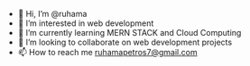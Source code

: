 - 👋 Hi, I’m @ruhama
- 👀 I’m interested in web development
- 🌱 I’m currently learning MERN STACK and Cloud Computing 
- 💞️ I’m looking to collaborate on web development projects
- 📫 How to reach me ruhamapetros7@gmail.com 
  
<!---
du-bi/du-bi is a ✨ special ✨ repository because its `README.md` (this file) appears on your GitHub profile.
You can click the Preview link to take a look at your changes.
--->
